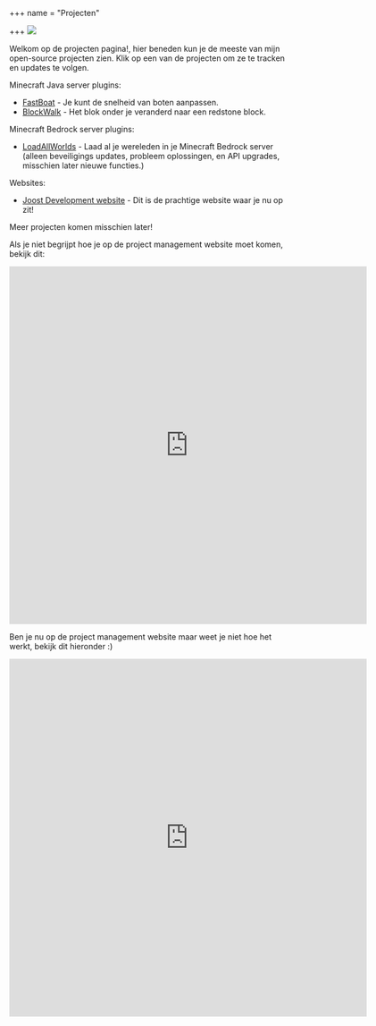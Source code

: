 +++
name = "Projecten"

+++
![](/uploads/project-363266_1920.jpg)

Welkom op de projecten pagina!, hier beneden kun je de meeste van mijn open-source projecten zien. Klik op een van de projecten om ze te tracken en updates te volgen.

Minecraft Java server plugins:

* [FastBoat](https://projectmanager.joost.systems/agiles/131-7/current "Ga naar het project management systeem van de FastBoat plugin. ") - Je kunt de snelheid van boten aanpassen.
* [BlockWalk](https://projectmanager.joost.systems/agiles/131-6/current "Ga naar het project management systeem van de BlockWalk plugin.") - Het blok onder je veranderd naar een redstone block.

Minecraft Bedrock server plugins:

* [LoadAllWorlds](https://projectmanager.joost.systems/agiles/131-5/current "Ga naar het project management systeem van de LoadAllWorlds plugin. ") - Laad al je wereleden in je Minecraft Bedrock server (alleen beveiligings updates, probleem oplossingen, en API upgrades, misschien later nieuwe functies.)

Websites:

* [Joost Development website](https://projectmanager.joost.systems/agiles/131-3/current "Ga naar het project management systeem van de Joost Development website. ") - Dit is de prachtige website waar je nu op zit!

Meer projecten komen misschien later!

Als je niet begrijpt hoe je op de project management website moet komen, bekijk dit:

<iframe src="https://scribehow.com/embed/Joost_Workflow_NL_1__ZjZNd3hBSeKPLJ8g6nLuZA?skipIntro=true&as=scrollable" width="640" height="640" allowfullscreen frameborder="0"></iframe>

Ben je nu op de project management website maar weet je niet hoe het werkt, bekijk dit hieronder :)

<iframe src="https://scribehow.com/embed/Joost_Workflow_NL__9l1iptSbTCmSRkw2lbFgDA?skipIntro=true&as=scrollable" width="640" height="640" allowfullscreen frameborder="0"></iframe>